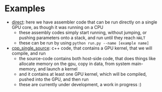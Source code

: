 # Examples

- [direct](direct): here we have assembler code that can be run directly on a single GPU core, as though it was running on a CPU
    - these assembly codes simply start running, without jumping, or pushing parameters onto a stack, and run until they reach `HALT`
    - these can be run by using `python run.py --name [example name]`
- [cpp_single_source](cpp_single_source): c++ code, that contains a GPU kernel, that we will compile, and run
    - the source-code contains both host-side code, that does things like allocate memory on the gpu, copy in data, from system main-memory, and launch a kernel
    - and it contains at least one GPU kernel, which will be compiled, pushed into the GPU, and then run
    - these are currently under development, a work in progress :)
